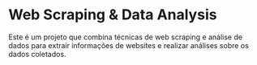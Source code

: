 # Web Scraping & Data Analysis
Este é um projeto que combina técnicas de web scraping e análise de dados para extrair informações de websites e realizar análises sobre os dados coletados.
